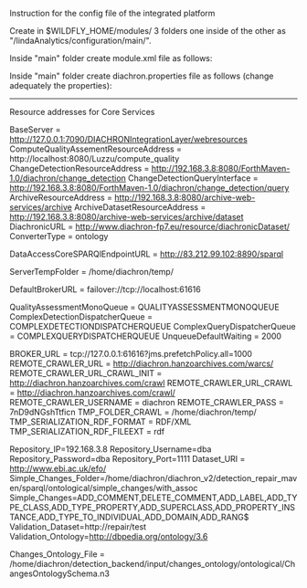 Instruction for the config file of the integrated platform

Create in $WILDFLY_HOME/modules/ 3 folders one inside of the other as "/lindaAnalytics/configuration/main/".

Inside "main" folder create module.xml file as follows:

<?xml version="1.0" encoding="UTF-8"?>  
  <module xmlns="urn:jboss:module:1.1" name="lindaAnalytics.configuration">  
      <resources>  
      <resource-root path="."/>  
      </resources>  
  </module>  

Inside "main" folder create diachron.properties file as follows (change adequately the properties):

--------------------------------

Resource addresses for Core Services

BaseServer                              = http://127.0.0.1:7090/DIACHRONIntegrationLayer/webresources
ComputeQualityAssementResourceAddress   = http://localhost:8080/Luzzu/compute_quality
ChangeDetectionResourceAddress          = http://192.168.3.8:8080/ForthMaven-1.0/diachron/change_detection
ChangeDetectionQueryInterface           = http://192.168.3.8:8080/ForthMaven-1.0/diachron/change_detection/query
ArchiveResourceAddress                  = http://192.168.3.8:8080/archive-web-services/archive
ArchiveDatasetResourceAddress           = http://192.168.3.8:8080/archive-web-services/archive/dataset
DiachronicURL                           = http://www.diachron-fp7.eu/resource/diachronicDataset/
ConverterType                           = ontology

DataAccessCoreSPARQlEndpointURL         = http://83.212.99.102:8890/sparql

ServerTempFolder                 = /home/diachron/temp/

DefaultBrokerURL                 = failover://tcp://localhost:61616

QualityAssessmentMonoQueue       = QUALITYASSESSMENTMONOQUEUE
ComplexDetectionDispatcherQueue  = COMPLEXDETECTIONDISPATCHERQUEUE
ComplexQueryDispatcherQueue      = COMPLEXQUERYDISPATCHERQUEUE
UnqueueDefaultWaiting            = 2000

BROKER_URL = tcp://127.0.0.1:61616?jms.prefetchPolicy.all=1000
REMOTE_CRAWLER_URL = http://diachron.hanzoarchives.com/warcs/
REMOTE_CRAWLER_URL_CRAWL_INIT = http://diachron.hanzoarchives.com/crawl
REMOTE_CRAWLER_URL_CRAWL = http://diachron.hanzoarchives.com/crawl/
REMOTE_CRAWLER_USERNAME = diachron
REMOTE_CRAWLER_PASS = 7nD9dNGshTtficn
TMP_FOLDER_CRAWL = /home/diachron/temp/
TMP_SERIALIZATION_RDF_FORMAT  = RDF/XML
TMP_SERIALIZATION_RDF_FILEEXT = rdf

Repository_IP=192.168.3.8
Repository_Username=dba
Repository_Password=dba
Repository_Port=1111
Dataset_URI = http://www.ebi.ac.uk/efo/
Simple_Changes_Folder=/home/diachron/diachron_v2/detection_repair_maven/sparql/ontological/simple_changes/with_assoc
Simple_Changes=ADD_COMMENT,DELETE_COMMENT,ADD_LABEL,ADD_TYPE_CLASS,ADD_TYPE_PROPERTY,ADD_SUPERCLASS,ADD_PROPERTY_INSTANCE,ADD_TYPE_TO_INDIVIDUAL,ADD_DOMAIN,ADD_RANG$
Validation_Dataset=http://repair/test
Validation_Ontology=http://dbpedia.org/ontology/3.6

Changes_Ontology_File = /home/diachron/detection_backend/input/changes_ontology/ontological/ChangesOntologySchema.n3

